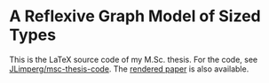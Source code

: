 # A Reflexive Graph Model of Sized Types

This is the LaTeX source code of my M.Sc. thesis. For the code, see
[JLimperg/msc-thesis-code](https://github.com/JLimperg/msc-thesis-code). The
[rendered
paper](https://limperg.de/paper/msc-thesis/paper.pdf) is also available.

